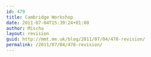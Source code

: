 ```yaml
---
id: 479
title: Cambridge Workshop
date: 2011-07-04T15:39:24+01:00
author: Mischa
layout: revision
guid: http://mmt.me.uk/blog/2011/07/04/478-revision/
permalink: /2011/07/04/478-revision/
---
```

